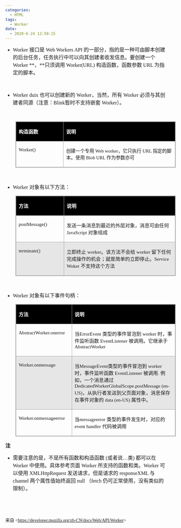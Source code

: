 ```yaml
---
categories:
  - HTML
tags:
  - Worker
date:
  - 2020-6-24 12:50:15
---
```


<ul style="list-style-type:disc">
    <li><span style="font-size:12.0pt"><span style="font-family:&quot;Comic Sans MS&quot;">Worker
            </span></span><span style="font-size:12.0pt"><span
                style="font-family:&quot;Microsoft YaHei UI&quot;">接口是</span></span><span style="font-size:12.0pt"><span
                style="font-family:&quot;Comic Sans MS&quot;"> Web Workers API
            </span></span><span style="font-size:12.0pt"><span
                style="font-family:&quot;Microsoft YaHei UI&quot;">的一部分，指的是一种可由脚本创建的后台任务，任务执行中可以向其创建者收发信息。要创建一个</span></span><span
            style="font-size:12.0pt"><span style="font-family:&quot;Comic Sans MS&quot;"> Worker
                **</span></span><span style="font-size:12.0pt"><span
                style="font-family:&quot;Microsoft YaHei UI&quot;">，</span></span><span style="font-size:12.0pt"><span
                style="font-family:&quot;Comic Sans MS&quot;">**</span></span><span style="font-size:12.0pt"><span
                style="font-family:&quot;Microsoft YaHei UI&quot;">只须调用</span></span><span
            style="font-size:12.0pt"><span style="font-family:&quot;Comic Sans MS&quot;"> Worker(URL)
            </span></span><span style="font-size:12.0pt"><span
                style="font-family:&quot;Microsoft YaHei UI&quot;">构造函数，函数参数</span></span><span
            style="font-size:12.0pt"><span style="font-family:&quot;Comic Sans MS&quot;"> URL </span></span><span
            style="font-size:12.0pt"><span style="font-family:&quot;Microsoft YaHei UI&quot;">为指定的脚本。</span></span>
    </li>
</ul>
<p><span style="font-size:12.0pt"><span style="font-family:&quot;Comic Sans MS&quot;">&nbsp;</span></span></p>
<ul style="list-style-type:disc">
    <li><span style="font-size:12.0pt"><span style="font-family:&quot;Comic Sans MS&quot;">Worker
            </span></span><span style="font-size:12.0pt"><span style="font-family:&quot;Comic Sans MS&quot;">duix
            </span></span><span style="font-size:12.0pt"><span
                style="font-family:&quot;Microsoft YaHei UI&quot;">也可以创建新的</span></span><span
            style="font-size:12.0pt"><span style="font-family:&quot;Comic Sans MS&quot;"> Worker</span></span><span
            style="font-size:12.0pt"><span style="font-family:&quot;Microsoft YaHei UI&quot;">，当然，所有</span></span><span
            style="font-size:12.0pt"><span style="font-family:&quot;Comic Sans MS&quot;"> Worker </span></span><span
            style="font-size:12.0pt"><span
                style="font-family:&quot;Microsoft YaHei UI&quot;">必须与其创建者同源（注意：</span></span><span
            style="font-size:12.0pt"><span style="font-family:&quot;Comic Sans MS&quot;">Blink</span></span><span
            style="font-size:12.0pt"><span style="font-family:&quot;Microsoft YaHei UI&quot;">暂时不支持嵌套</span></span><span
            style="font-size:12.0pt"><span style="font-family:&quot;Comic Sans MS&quot;"> Worker</span></span><span
            style="font-size:12.0pt"><span style="font-family:&quot;Microsoft YaHei UI&quot;">）。</span></span></li>
</ul>
<p><span style="font-size:12.0pt"><span style="font-family:&quot;Comic Sans MS&quot;">&nbsp;</span></span></p>
<table summary="" cellspacing="0"
    style="border-collapse:collapse; border-color:#a3a3a3; border-style:solid; border-width:1px; margin-left:32px"
    class=" cke_show_border">
    <tbody>
        <tr>
            <td
                style="background-color:black; border-bottom:1px solid #a3a3a3; border-left:1px solid #a3a3a3; border-right:1px solid #a3a3a3; border-top:1px solid #a3a3a3; vertical-align:top; width:1.5416in">
                <p><span style="font-size:11.5pt"><span style="font-family:&quot;Microsoft YaHei UI&quot;"><span
                                style="color:white"><strong>构造函数</strong></span></span></span></p>
            </td>
            <td
                style="background-color:black; border-bottom:1px solid #a3a3a3; border-left:1px solid #a3a3a3; border-right:1px solid #a3a3a3; border-top:1px solid #a3a3a3; vertical-align:top; width:4.0069in">
                <p><span style="font-size:11.5pt"><span style="font-family:&quot;Microsoft YaHei UI&quot;"><span
                                style="color:white"><strong>说明</strong></span></span></span></p>
            </td>
        </tr>
        <tr>
            <td
                style="border-bottom:1px solid #a3a3a3; border-left:1px solid #a3a3a3; border-right:1px solid #a3a3a3; border-top:1px solid #a3a3a3; vertical-align:top; width:1.5416in">
                <p><span style="font-size:11.0pt"><span
                            style="font-family:&quot;Comic Sans MS&quot;">Worker()</span></span></p>
            </td>
            <td
                style="border-bottom:1px solid #a3a3a3; border-left:1px solid #a3a3a3; border-right:1px solid #a3a3a3; border-top:1px solid #a3a3a3; vertical-align:top; width:4.0541in">
                <p><span style="font-size:11.0pt"><span
                            style="font-family:&quot;Microsoft YaHei UI&quot;">创建一个专用</span><span
                            style="font-family:&quot;Comic Sans MS&quot;"> Web worker</span><span
                            style="font-family:&quot;Microsoft YaHei UI&quot;">，它只执行</span><span
                            style="font-family:&quot;Comic Sans MS&quot;"> URL </span><span
                            style="font-family:&quot;Microsoft YaHei UI&quot;">指定的脚本。使用</span><span
                            style="font-family:&quot;Comic Sans MS&quot;"> Blob URL </span><span
                            style="font-family:&quot;Microsoft YaHei UI&quot;">作为参数亦可</span></span></p>
            </td>
        </tr>
    </tbody>
</table>
<p><span style="font-size:12.0pt"><span style="font-family:&quot;Comic Sans MS&quot;">&nbsp;</span></span></p>
<ul style="list-style-type:disc">
    <li><span style="font-size:12.0pt"><span style="font-family:&quot;Comic Sans MS&quot;">Worker
            </span></span><span style="font-size:12.0pt"><span
                style="font-family:&quot;Microsoft YaHei UI&quot;">对象有以下方法：</span></span></li>
</ul>
<table summary="" cellspacing="0"
    style="border-collapse:collapse; border-color:#a3a3a3; border-style:solid; border-width:1px; margin-left:32px"
    class=" cke_show_border">
    <tbody>
        <tr>
            <td
                style="background-color:black; border-bottom:1px solid #a3a3a3; border-left:1px solid #a3a3a3; border-right:1px solid #a3a3a3; border-top:1px solid #a3a3a3; vertical-align:top; width:1.7118in">
                <p><span style="font-size:11.5pt"><span style="font-family:&quot;Microsoft YaHei UI&quot;"><span
                                style="color:white"><strong>方法</strong></span></span></span></p>
            </td>
            <td
                style="background-color:black; border-bottom:1px solid #a3a3a3; border-left:1px solid #a3a3a3; border-right:1px solid #a3a3a3; border-top:1px solid #a3a3a3; vertical-align:top; width:5.3902in">
                <p><span style="font-size:11.5pt"><span style="font-family:&quot;Microsoft YaHei UI&quot;"><span
                                style="color:white"><strong>说明</strong></span></span></span></p>
            </td>
        </tr>
        <tr>
            <td
                style="border-bottom:1px solid #a3a3a3; border-left:1px solid #a3a3a3; border-right:1px solid #a3a3a3; border-top:1px solid #a3a3a3; vertical-align:top; width:1.7118in">
                <p><span style="font-size:11.5pt"><span
                            style="font-family:&quot;Comic Sans MS&quot;">postMessage()</span></span></p>
            </td>
            <td
                style="border-bottom:1px solid #a3a3a3; border-left:1px solid #a3a3a3; border-right:1px solid #a3a3a3; border-top:1px solid #a3a3a3; vertical-align:top; width:5.3902in">
                <p><span style="font-size:11.5pt"><span
                            style="font-family:&quot;Microsoft YaHei UI&quot;">发送一条消息到最近的外层对象，消息可由任何</span><span
                            style="font-family:&quot;Comic Sans MS&quot;"> JavaScript </span><span
                            style="font-family:&quot;Microsoft YaHei UI&quot;">对象组成</span></span></p>
            </td>
        </tr>
        <tr>
            <td
                style="background-color:#e7e6e6; border-bottom:1px solid #a3a3a3; border-left:1px solid #a3a3a3; border-right:1px solid #a3a3a3; border-top:1px solid #a3a3a3; vertical-align:top; width:1.7118in">
                <p><span style="font-size:11.5pt"><span
                            style="font-family:&quot;Comic Sans MS&quot;">terminate()</span></span></p>
            </td>
            <td
                style="background-color:#e7e6e6; border-bottom:1px solid #a3a3a3; border-left:1px solid #a3a3a3; border-right:1px solid #a3a3a3; border-top:1px solid #a3a3a3; vertical-align:top; width:5.3902in">
                <p><span style="font-size:11.5pt"><span
                            style="font-family:&quot;Microsoft YaHei UI&quot;">立即终止</span><span
                            style="font-family:&quot;Comic Sans MS&quot;"> worker</span><span
                            style="font-family:&quot;Microsoft YaHei UI&quot;">。该方法不会给</span><span
                            style="font-family:&quot;Comic Sans MS&quot;"> worker </span><span
                            style="font-family:&quot;Microsoft YaHei UI&quot;">留下任何完成操作的机会；就是简单的立即停止。</span><span
                            style="font-family:&quot;Comic Sans MS&quot;">Service Woker </span><span
                            style="font-family:&quot;Microsoft YaHei UI&quot;">不支持这个方法</span></span></p>
            </td>
        </tr>
    </tbody>
</table>
<p><span style="font-size:12.0pt"><span style="font-family:&quot;Comic Sans MS&quot;">&nbsp;</span></span></p>
<ul style="list-style-type:disc">
    <li><span style="font-size:12.0pt"><span style="font-family:&quot;Comic Sans MS&quot;">Worker
            </span></span><span style="font-size:12.0pt"><span
                style="font-family:&quot;Microsoft YaHei UI&quot;">对象有以下事件句柄：</span></span></li>
</ul>
<table summary="" cellspacing="0"
    style="border-collapse:collapse; border-color:#a3a3a3; border-style:solid; border-width:1px; margin-left:32px"
    class=" cke_show_border">
    <tbody>
        <tr>
            <td
                style="background-color:black; border-bottom:1px solid #a3a3a3; border-left:1px solid #a3a3a3; border-right:1px solid #a3a3a3; border-top:1px solid #a3a3a3; vertical-align:top; width:2.2402in">
                <p><span style="font-size:11.5pt"><span style="font-family:&quot;Microsoft YaHei UI&quot;"><span
                                style="color:white"><strong>方法</strong></span></span></span></p>
            </td>
            <td
                style="background-color:black; border-bottom:1px solid #a3a3a3; border-left:1px solid #a3a3a3; border-right:1px solid #a3a3a3; border-top:1px solid #a3a3a3; vertical-align:top; width:4.8618in">
                <p><span style="font-size:11.5pt"><span style="font-family:&quot;Microsoft YaHei UI&quot;"><span
                                style="color:white"><strong>说明</strong></span></span></span></p>
            </td>
        </tr>
        <tr>
            <td
                style="border-bottom:1px solid #a3a3a3; border-left:1px solid #a3a3a3; border-right:1px solid #a3a3a3; border-top:1px solid #a3a3a3; vertical-align:top; width:2.2402in">
                <p><span style="font-size:11.5pt"><span
                            style="font-family:&quot;Comic Sans MS&quot;">AbstractWorker.onerror</span></span></p>
            </td>
            <td
                style="border-bottom:1px solid #a3a3a3; border-left:1px solid #a3a3a3; border-right:1px solid #a3a3a3; border-top:1px solid #a3a3a3; vertical-align:top; width:4.8618in">
                <p><span style="font-size:11.5pt"><span style="font-family:&quot;Microsoft YaHei UI&quot;">当</span><span
                            style="font-family:&quot;Comic Sans MS&quot;">ErrorEvent </span><span
                            style="font-family:&quot;Microsoft YaHei UI&quot;">类型的事件冒泡到</span><span
                            style="font-family:&quot;Comic Sans MS&quot;"> worker </span><span
                            style="font-family:&quot;Microsoft YaHei UI&quot;">时，事件监听函数</span><span
                            style="font-family:&quot;Comic Sans MS&quot;"> EventListener </span><span
                            style="font-family:&quot;Microsoft YaHei UI&quot;">被调用。它继承于</span><span
                            style="font-family:&quot;Comic Sans MS&quot;"> AbstractWorker</span></span></p>
            </td>
        </tr>
        <tr>
            <td
                style="background-color:#e7e6e6; border-bottom:1px solid #a3a3a3; border-left:1px solid #a3a3a3; border-right:1px solid #a3a3a3; border-top:1px solid #a3a3a3; vertical-align:top; width:2.2402in">
                <p><span style="font-size:11.5pt"><span
                            style="font-family:&quot;Comic Sans MS&quot;">Worker.onmessage</span></span></p>
            </td>
            <td
                style="background-color:#e7e6e6; border-bottom:1px solid #a3a3a3; border-left:1px solid #a3a3a3; border-right:1px solid #a3a3a3; border-top:1px solid #a3a3a3; vertical-align:top; width:4.8826in">
                <p><span style="font-size:11.5pt"><span style="font-family:&quot;Microsoft YaHei UI&quot;">当</span><span
                            style="font-family:&quot;Comic Sans MS&quot;">MessageEvent</span><span
                            style="font-family:&quot;Microsoft YaHei UI&quot;">类型的事件冒泡到</span><span
                            style="font-family:&quot;Comic Sans MS&quot;"> worker </span><span
                            style="font-family:&quot;Microsoft YaHei UI&quot;">时，事件监听函数</span><span
                            style="font-family:&quot;Comic Sans MS&quot;"> EventListener </span><span
                            style="font-family:&quot;Microsoft YaHei UI&quot;">被调用</span><span
                            style="font-family:&quot;Comic Sans MS&quot;">. </span><span
                            style="font-family:&quot;Microsoft YaHei UI&quot;">例如，一个消息通过</span><span
                            style="font-family:&quot;Comic Sans MS&quot;"> DedicatedWorkerGlobalScope.postMessage
                            (en-US)</span><span
                            style="font-family:&quot;Microsoft YaHei UI&quot;">，从执行者发送到父页面对象，消息保存在事件对象的</span><span
                            style="font-family:&quot;Comic Sans MS&quot;"> data (en-US) </span><span
                            style="font-family:&quot;Microsoft YaHei UI&quot;">属性中。</span></span></p>
            </td>
        </tr>
        <tr>
            <td
                style="border-bottom:1px solid #a3a3a3; border-left:1px solid #a3a3a3; border-right:1px solid #a3a3a3; border-top:1px solid #a3a3a3; vertical-align:top; width:2.2402in">
                <p><span style="font-size:11.5pt"><span
                            style="font-family:&quot;Comic Sans MS&quot;">Worker.onmessageerror</span></span></p>
            </td>
            <td
                style="border-bottom:1px solid #a3a3a3; border-left:1px solid #a3a3a3; border-right:1px solid #a3a3a3; border-top:1px solid #a3a3a3; vertical-align:top; width:4.8618in">
                <p><span style="font-size:11.5pt"><span style="font-family:&quot;Microsoft YaHei UI&quot;">当</span><span
                            style="font-family:&quot;Comic Sans MS&quot;">messageerror </span><span
                            style="font-family:&quot;Microsoft YaHei UI&quot;">类型的事件发生时，对应的</span><span
                            style="font-family:&quot;Comic Sans MS&quot;">event handler </span><span
                            style="font-family:&quot;Microsoft YaHei UI&quot;">代码被调用</span></span></p>
            </td>
        </tr>
    </tbody>
</table>
<p><span style="font-size:12.0pt"><span
            style="font-family:&quot;Microsoft YaHei UI&quot;"><strong>注</strong></span></span></p>
<ul style="list-style-type:disc">
    <li><span style="font-size:12.0pt"><span
                style="font-family:&quot;Microsoft YaHei UI&quot;">需要注意的是，不是所有函数和构造函数</span></span><span
            style="font-size:12.0pt"><span style="font-family:&quot;Comic Sans MS&quot;"> (</span></span><span
            style="font-size:12.0pt"><span style="font-family:&quot;Microsoft YaHei UI&quot;">或者说…类</span></span><span
            style="font-size:12.0pt"><span style="font-family:&quot;Comic Sans MS&quot;">) </span></span><span
            style="font-size:12.0pt"><span style="font-family:&quot;Microsoft YaHei UI&quot;">都可以在</span></span><span
            style="font-size:12.0pt"><span style="font-family:&quot;Comic Sans MS&quot;"> Worker </span></span><span
            style="font-size:12.0pt"><span
                style="font-family:&quot;Microsoft YaHei UI&quot;">中使用。具体参考页面</span></span><span
            style="font-size:12.0pt"><span style="font-family:&quot;Comic Sans MS&quot;"> Worker </span></span><span
            style="font-size:12.0pt"><span
                style="font-family:&quot;Microsoft YaHei UI&quot;">所支持的函数和类。</span></span><span
            style="font-size:12.0pt"><span style="font-family:&quot;Comic Sans MS&quot;">Worker </span></span><span
            style="font-size:12.0pt"><span style="font-family:&quot;Microsoft YaHei UI&quot;">可以使用</span></span><span
            style="font-size:12.0pt"><span style="font-family:&quot;Comic Sans MS&quot;"> XMLHttpRequest
            </span></span><span style="font-size:12.0pt"><span
                style="font-family:&quot;Microsoft YaHei UI&quot;">发送请求，但是请求的</span></span><span
            style="font-size:12.0pt"><span style="font-family:&quot;Comic Sans MS&quot;"> responseXML
            </span></span><span style="font-size:12.0pt"><span
                style="font-family:&quot;Microsoft YaHei UI&quot;">与</span></span><span style="font-size:12.0pt"><span
                style="font-family:&quot;Comic Sans MS&quot;"> channel
            </span></span><span style="font-size:12.0pt"><span
                style="font-family:&quot;Microsoft YaHei UI&quot;">两个属性值始终返回</span></span><span
            style="font-size:12.0pt"><span style="font-family:&quot;Comic Sans MS&quot;"> null </span></span><span
            style="font-size:12.0pt"><span style="font-family:&quot;Microsoft YaHei UI&quot;">（</span></span><span
            style="font-size:12.0pt"><span style="font-family:&quot;Comic Sans MS&quot;">fetch </span></span><span
            style="font-size:12.0pt"><span
                style="font-family:&quot;Microsoft YaHei UI&quot;">仍可正常使用，没有类似的限制）。</span></span></li>
</ul>
<p><span style="font-size:12.0pt"><span style="font-family:&quot;Comic Sans MS&quot;">&nbsp;</span></span></p>
<p><span style="font-size:12.0pt"><span style="font-family:&quot;Comic Sans MS&quot;">&nbsp;</span></span></p>
<p><span style="font-family:&quot;Microsoft YaHei UI&quot;">来自</span><span
        style="font-family:&quot;Comic Sans MS&quot;"> &lt;</span><a
        data-cke-saved-href="https://developer.mozilla.org/zh-CN/docs/Web/API/Worker"
        href="https://developer.mozilla.org/zh-CN/docs/Web/API/Worker"><span
            style="font-family:&quot;Comic Sans MS&quot;">https://developer.mozilla.org/zh-CN/docs/Web/API/Worker</span></a><span
        style="font-family:&quot;Comic Sans MS&quot;">&gt; </span></p>
